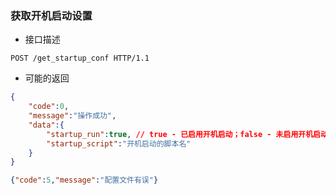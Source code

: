 ### 获取开机启动设置

- 接口描述

```
POST /get_startup_conf HTTP/1.1
```

- 可能的返回

```json
{
    "code":0,
    "message":"操作成功",
    "data":{
        "startup_run":true, // true - 已启用开机启动；false - 未启用开机启动
        "startup_script":"开机启动的脚本名"
    }
}
```
```json
{"code":5,"message":"配置文件有误"}
```
